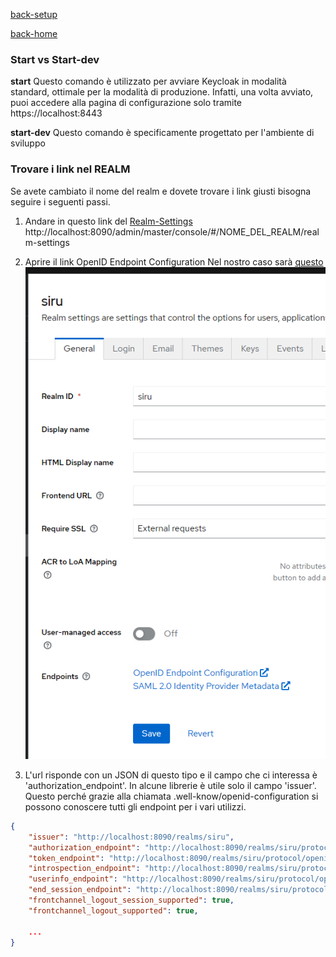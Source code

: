 [back-setup](./setup.md)

[back-home](../README.md)

### Start vs Start-dev
<b>start</b>
Questo comando è utilizzato per avviare Keycloak in modalità standard, ottimale per la modalità di produzione. Infatti, una volta avviato, puoi accedere alla pagina di configurazione solo tramite https://localhost:8443


<b>start-dev</b>
Questo comando è specificamente progettato per l'ambiente di sviluppo


### Trovare i link nel REALM

Se avete cambiato il nome del realm e dovete trovare i link giusti bisogna seguire i seguenti passi.

1) Andare in questo link del
[Realm-Settings](http://localhost:8090/admin/master/console/#/siru/realm-settings) http://localhost:8090/admin/master/console/#/NOME_DEL_REALM/realm-settings

2) Aprire il link OpenID Endpoint Configuration
Nel nostro caso sarà [questo](http://localhost:8090/realms/siru/.well-known/openid-configuration)
![Alt text](image-7.png)

3) L'url risponde con un JSON di questo tipo e il campo che ci interessa è 'authorization_endpoint'.
In alcune librerie è utile solo il campo 'issuer'. Questo perché grazie alla chiamata .well-know/openid-configuration si possono conoscere tutti gli endpoint per i vari utilizzi. 

```json
{
    "issuer": "http://localhost:8090/realms/siru",
    "authorization_endpoint": "http://localhost:8090/realms/siru/protocol/openid-connect/auth",
    "token_endpoint": "http://localhost:8090/realms/siru/protocol/openid-connect/token",
    "introspection_endpoint": "http://localhost:8090/realms/siru/protocol/openid-connect/token/introspect",
    "userinfo_endpoint": "http://localhost:8090/realms/siru/protocol/openid-connect/userinfo",
    "end_session_endpoint": "http://localhost:8090/realms/siru/protocol/openid-connect/logout",
    "frontchannel_logout_session_supported": true,
    "frontchannel_logout_supported": true,

    ...
}

```

